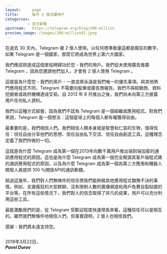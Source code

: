 ```yaml
---
layout:     page
title:      每月 2 億活躍用戶
categories:
          - 官方新聞
upstream:   https://telegram.org/blog/200-million
preview_image: /images/200-million01.jpeg
---
```

在過去 30 天內，Telegram 被 2 億人使用。以任何標準衡量這都是瘋狂的數字。如果 Telegram 是一個國家，那麼它將成為世界上第六大國家。

<img alt="" src="{{ site.baseurl | prepend: site.url }}/images/200-million01.jpeg">
<br>
我們應該把達成這個里程碑歸功於您 - 我們的用戶。我們從未使用廣告推廣 Telegram ，因為您邀請他們加入，才會有 2 億人使用 Telegram 。

這就是為什麼您 - 我們的用戶 - 一直並將永遠是我們唯一的優先事項。與其他熱門應用程式不同，Telegram 不需要向股東或廣告商報告。我們不與經銷商、資料挖掘者或政府機構達成交易。自 2013 年 8 月推出之後，我們尚未向第三方披露用戶任何私人資料。

我們以這種方式經營，因為我們不認為 Telegram 是一個組織或應用程式。對我們來說，Telegram 是一個想法：這個星球上的每個人都有權獲得自由。

最重要的是，我們相信人們。我們相信人類本身就是智慧和仁慈的生物，值得信任：信任自由分享他們的思想、信任自由私下交流、信任自由創造工具。這種理念定義了我們所做的一切。

這就是為什麼 Telegram 成為第一個在2013年向數千萬用戶推出端到端加密的通訊應用程式的原因。這也是為什麼 Telegram 成為第一個完全開源其客戶端程式碼的通訊應用程式的原因，以及為什麼 Telegram 成為第一個為第三方應用和機器人開發人員提供 100 ％開放API的通訊軟體。

經過這幾年，我們對人們無條件的信任使我們能夠做其他應用程式猶豫不決的事情。例如，支援瘋狂的大型群聊、沒有限制人數的廣播頻道和用戶免費自製貼圖的平台等。在所有這些情況下，我們對人的信念取得了非凡的成果，用戶可以充分利用這些工具。

最能激勵我們的是，從 Telegram 受歡迎程度快速增長來看，這種信任可以是相互的。雖然我們無條件地相信人們，但事實證明，2 億人也相信我們。

感謝 - 我們將永遠支持您。

<img alt="" src="{{ site.baseurl | prepend: site.url }}/images/200-million02.jpeg">
<br>


2018年3月22日，<br>
***Pavel Durov***


